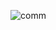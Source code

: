 ![comm](https://github.com/vsafonkin/vsafonkin/assets/7628945/d4714271-430d-4afb-aa66-3c1014d9416c)
